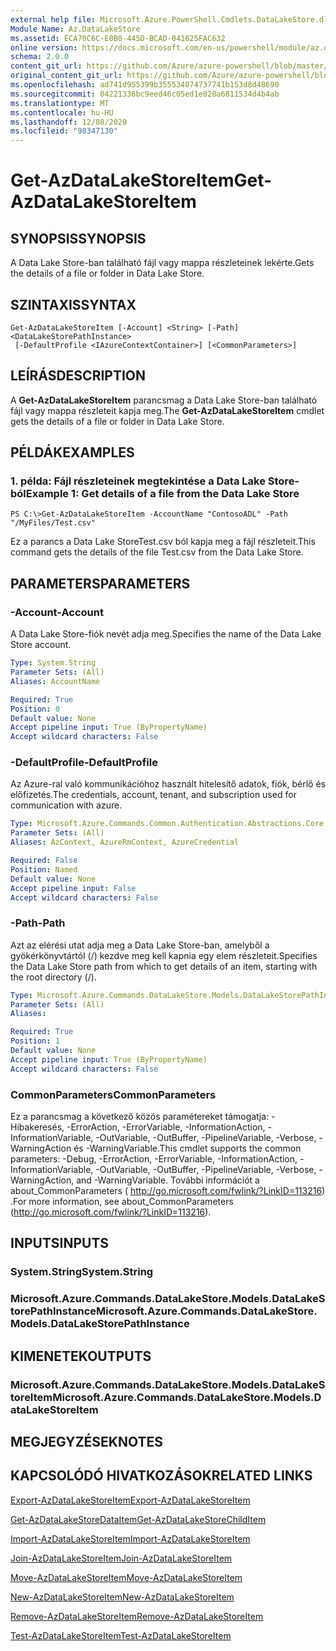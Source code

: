 ```yaml
---
external help file: Microsoft.Azure.PowerShell.Cmdlets.DataLakeStore.dll-Help.xml
Module Name: Az.DataLakeStore
ms.assetid: ECA70C6C-E0B0-445D-BCAD-041625FAC632
online version: https://docs.microsoft.com/en-us/powershell/module/az.datalakestore/get-azdatalakestoreitem
schema: 2.0.0
content_git_url: https://github.com/Azure/azure-powershell/blob/master/src/DataLakeStore/DataLakeStore/help/Get-AzDataLakeStoreItem.md
original_content_git_url: https://github.com/Azure/azure-powershell/blob/master/src/DataLakeStore/DataLakeStore/help/Get-AzDataLakeStoreItem.md
ms.openlocfilehash: ad741d955399b355534074737741b153d8d48690
ms.sourcegitcommit: 04221336bc9eed46c05ed1e828a6811534d4b4ab
ms.translationtype: MT
ms.contentlocale: hu-HU
ms.lasthandoff: 12/08/2020
ms.locfileid: "98347130"
---
```

# <span data-ttu-id="3c43d-101">Get-AzDataLakeStoreItem</span><span class="sxs-lookup"><span data-stu-id="3c43d-101">Get-AzDataLakeStoreItem</span></span>

## <span data-ttu-id="3c43d-102">SYNOPSIS</span><span class="sxs-lookup"><span data-stu-id="3c43d-102">SYNOPSIS</span></span>
<span data-ttu-id="3c43d-103">A Data Lake Store-ban található fájl vagy mappa részleteinek lekérte.</span><span class="sxs-lookup"><span data-stu-id="3c43d-103">Gets the details of a file or folder in Data Lake Store.</span></span>

## <span data-ttu-id="3c43d-104">SZINTAXIS</span><span class="sxs-lookup"><span data-stu-id="3c43d-104">SYNTAX</span></span>

```
Get-AzDataLakeStoreItem [-Account] <String> [-Path] <DataLakeStorePathInstance>
 [-DefaultProfile <IAzureContextContainer>] [<CommonParameters>]
```

## <span data-ttu-id="3c43d-105">LEÍRÁS</span><span class="sxs-lookup"><span data-stu-id="3c43d-105">DESCRIPTION</span></span>
<span data-ttu-id="3c43d-106">A **Get-AzDataLakeStoreItem** parancsmag a Data Lake Store-ban található fájl vagy mappa részleteit kapja meg.</span><span class="sxs-lookup"><span data-stu-id="3c43d-106">The **Get-AzDataLakeStoreItem** cmdlet gets the details of a file or folder in Data Lake Store.</span></span>

## <span data-ttu-id="3c43d-107">PÉLDÁK</span><span class="sxs-lookup"><span data-stu-id="3c43d-107">EXAMPLES</span></span>

### <span data-ttu-id="3c43d-108">1. példa: Fájl részleteinek megtekintése a Data Lake Store-ból</span><span class="sxs-lookup"><span data-stu-id="3c43d-108">Example 1: Get details of a file from the Data Lake Store</span></span>
```
PS C:\>Get-AzDataLakeStoreItem -AccountName "ContosoADL" -Path "/MyFiles/Test.csv"
```

<span data-ttu-id="3c43d-109">Ez a parancs a Data Lake StoreTest.csv ból kapja meg a fájl részleteit.</span><span class="sxs-lookup"><span data-stu-id="3c43d-109">This command gets the details of the file Test.csv from the Data Lake Store.</span></span>

## <span data-ttu-id="3c43d-110">PARAMETERS</span><span class="sxs-lookup"><span data-stu-id="3c43d-110">PARAMETERS</span></span>

### <span data-ttu-id="3c43d-111">-Account</span><span class="sxs-lookup"><span data-stu-id="3c43d-111">-Account</span></span>
<span data-ttu-id="3c43d-112">A Data Lake Store-fiók nevét adja meg.</span><span class="sxs-lookup"><span data-stu-id="3c43d-112">Specifies the name of the Data Lake Store account.</span></span>

```yaml
Type: System.String
Parameter Sets: (All)
Aliases: AccountName

Required: True
Position: 0
Default value: None
Accept pipeline input: True (ByPropertyName)
Accept wildcard characters: False
```

### <span data-ttu-id="3c43d-113">-DefaultProfile</span><span class="sxs-lookup"><span data-stu-id="3c43d-113">-DefaultProfile</span></span>
<span data-ttu-id="3c43d-114">Az Azure-ral való kommunikációhoz használt hitelesítő adatok, fiók, bérlő és előfizetés.</span><span class="sxs-lookup"><span data-stu-id="3c43d-114">The credentials, account, tenant, and subscription used for communication with azure.</span></span>

```yaml
Type: Microsoft.Azure.Commands.Common.Authentication.Abstractions.Core.IAzureContextContainer
Parameter Sets: (All)
Aliases: AzContext, AzureRmContext, AzureCredential

Required: False
Position: Named
Default value: None
Accept pipeline input: False
Accept wildcard characters: False
```

### <span data-ttu-id="3c43d-115">-Path</span><span class="sxs-lookup"><span data-stu-id="3c43d-115">-Path</span></span>
<span data-ttu-id="3c43d-116">Azt az elérési utat adja meg a Data Lake Store-ban, amelyből a gyökérkönyvtártól (/) kezdve meg kell kapnia egy elem részleteit.</span><span class="sxs-lookup"><span data-stu-id="3c43d-116">Specifies the Data Lake Store path from which to get details of an item, starting with the root directory (/).</span></span>

```yaml
Type: Microsoft.Azure.Commands.DataLakeStore.Models.DataLakeStorePathInstance
Parameter Sets: (All)
Aliases:

Required: True
Position: 1
Default value: None
Accept pipeline input: True (ByPropertyName)
Accept wildcard characters: False
```

### <span data-ttu-id="3c43d-117">CommonParameters</span><span class="sxs-lookup"><span data-stu-id="3c43d-117">CommonParameters</span></span>
<span data-ttu-id="3c43d-118">Ez a parancsmag a következő közös paramétereket támogatja: -Hibakeresés, -ErrorAction, -ErrorVariable, -InformationAction, -InformationVariable, -OutVariable, -OutBuffer, -PipelineVariable, -Verbose, -WarningAction és -WarningVariable.</span><span class="sxs-lookup"><span data-stu-id="3c43d-118">This cmdlet supports the common parameters: -Debug, -ErrorAction, -ErrorVariable, -InformationAction, -InformationVariable, -OutVariable, -OutBuffer, -PipelineVariable, -Verbose, -WarningAction, and -WarningVariable.</span></span> <span data-ttu-id="3c43d-119">További információt a about_CommonParameters ( http://go.microsoft.com/fwlink/?LinkID=113216) .</span><span class="sxs-lookup"><span data-stu-id="3c43d-119">For more information, see about_CommonParameters (http://go.microsoft.com/fwlink/?LinkID=113216).</span></span>

## <span data-ttu-id="3c43d-120">INPUTS</span><span class="sxs-lookup"><span data-stu-id="3c43d-120">INPUTS</span></span>

### <span data-ttu-id="3c43d-121">System.String</span><span class="sxs-lookup"><span data-stu-id="3c43d-121">System.String</span></span>

### <span data-ttu-id="3c43d-122">Microsoft.Azure.Commands.DataLakeStore.Models.DataLakeStorePathInstance</span><span class="sxs-lookup"><span data-stu-id="3c43d-122">Microsoft.Azure.Commands.DataLakeStore.Models.DataLakeStorePathInstance</span></span>

## <span data-ttu-id="3c43d-123">KIMENETEK</span><span class="sxs-lookup"><span data-stu-id="3c43d-123">OUTPUTS</span></span>

### <span data-ttu-id="3c43d-124">Microsoft.Azure.Commands.DataLakeStore.Models.DataLakeStoreItem</span><span class="sxs-lookup"><span data-stu-id="3c43d-124">Microsoft.Azure.Commands.DataLakeStore.Models.DataLakeStoreItem</span></span>

## <span data-ttu-id="3c43d-125">MEGJEGYZÉSEK</span><span class="sxs-lookup"><span data-stu-id="3c43d-125">NOTES</span></span>

## <span data-ttu-id="3c43d-126">KAPCSOLÓDÓ HIVATKOZÁSOK</span><span class="sxs-lookup"><span data-stu-id="3c43d-126">RELATED LINKS</span></span>

[<span data-ttu-id="3c43d-127">Export-AzDataLakeStoreItem</span><span class="sxs-lookup"><span data-stu-id="3c43d-127">Export-AzDataLakeStoreItem</span></span>](./Export-AzDataLakeStoreItem.md)

[<span data-ttu-id="3c43d-128">Get-AzDataLakeStoreDataItem</span><span class="sxs-lookup"><span data-stu-id="3c43d-128">Get-AzDataLakeStoreChildItem</span></span>](./Get-AzDataLakeStoreChildItem.md)

[<span data-ttu-id="3c43d-129">Import-AzDataLakeStoreItem</span><span class="sxs-lookup"><span data-stu-id="3c43d-129">Import-AzDataLakeStoreItem</span></span>](./Import-AzDataLakeStoreItem.md)

[<span data-ttu-id="3c43d-130">Join-AzDataLakeStoreItem</span><span class="sxs-lookup"><span data-stu-id="3c43d-130">Join-AzDataLakeStoreItem</span></span>](./Join-AzDataLakeStoreItem.md)

[<span data-ttu-id="3c43d-131">Move-AzDataLakeStoreItem</span><span class="sxs-lookup"><span data-stu-id="3c43d-131">Move-AzDataLakeStoreItem</span></span>](./Move-AzDataLakeStoreItem.md)

[<span data-ttu-id="3c43d-132">New-AzDataLakeStoreItem</span><span class="sxs-lookup"><span data-stu-id="3c43d-132">New-AzDataLakeStoreItem</span></span>](./New-AzDataLakeStoreItem.md)

[<span data-ttu-id="3c43d-133">Remove-AzDataLakeStoreItem</span><span class="sxs-lookup"><span data-stu-id="3c43d-133">Remove-AzDataLakeStoreItem</span></span>](./Remove-AzDataLakeStoreItem.md)

[<span data-ttu-id="3c43d-134">Test-AzDataLakeStoreItem</span><span class="sxs-lookup"><span data-stu-id="3c43d-134">Test-AzDataLakeStoreItem</span></span>](./Test-AzDataLakeStoreItem.md)


